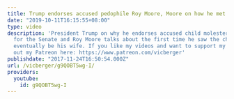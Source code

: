 ```yaml
---
title: Trump endorses accused pedophile Roy Moore, Moore on how he met his wife
date: "2019-10-11T16:15:55+08:00"
type: video
description: 'President Trump on why he endorses accused child molester Roy Moore
  for the Senate and Roy Moore talks about the first time he saw the child who would
  eventually be his wife. If you like my videos and want to support my work, check
  out my Patreon here: https://www.patreon.com/vicberger'
publishdate: "2017-11-24T16:50:54.000Z"
url: /vicberger/g9QOBT5wg-I/
providers:
  youtube:
    id: g9QOBT5wg-I
---
```

